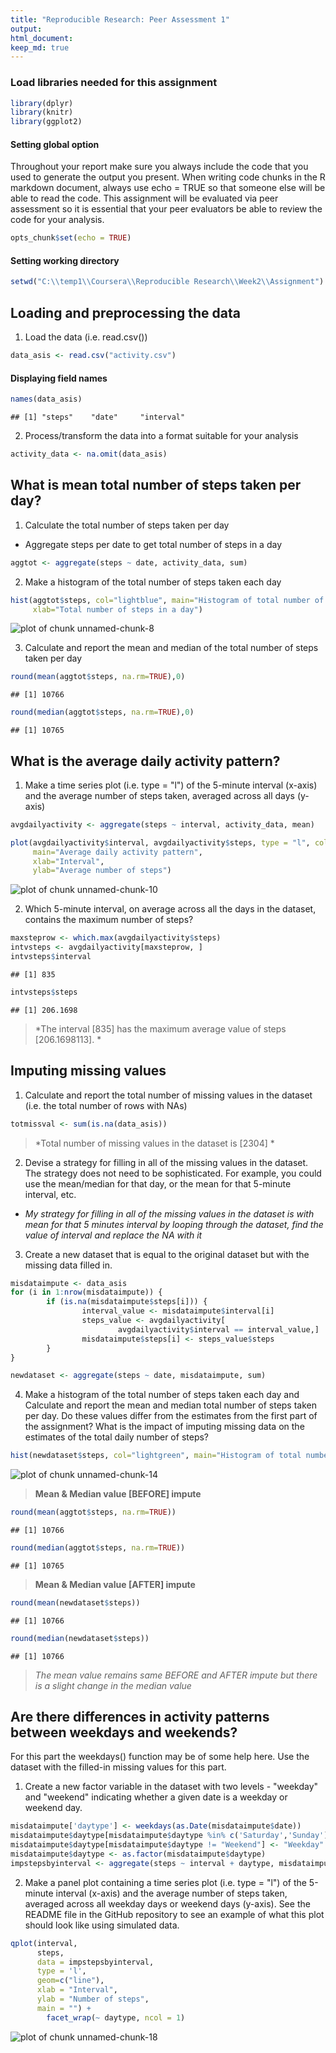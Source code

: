```yaml
---
title: "Reproducible Research: Peer Assessment 1"
output: 
html_document:
keep_md: true
---
```


### Load libraries needed for this assignment

```r
library(dplyr)
library(knitr)
library(ggplot2)
```

#### Setting global option
Throughout your report make sure you always include the code that you used to generate the output you present. When writing code chunks in the R markdown document, always use echo = TRUE so that someone else will be able to read the code. This assignment will be evaluated via peer assessment so it is essential that your peer evaluators be able to review the code for your analysis.

```r
opts_chunk$set(echo = TRUE)
```

#### Setting working directory

```r
setwd("C:\\temp1\\Coursera\\Reproducible Research\\Week2\\Assignment")
```

## Loading and preprocessing the data
1. Load the data (i.e. read.csv())

```r
data_asis <- read.csv("activity.csv")
```
#### Displaying field names

```r
names(data_asis)
```

```
## [1] "steps"    "date"     "interval"
```

2. Process/transform the data into a format suitable for your analysis

```r
activity_data <- na.omit(data_asis)
```



## What is mean total number of steps taken per day?
1. Calculate the total number of steps taken per day

  * Aggregate steps per date to get total number of steps in a day

```r
aggtot <- aggregate(steps ~ date, activity_data, sum)
```

2. Make a histogram of the total number of steps taken each day

```r
hist(aggtot$steps, col="lightblue", main="Histogram of total number of steps per day",
     xlab="Total number of steps in a day")
```

![plot of chunk unnamed-chunk-8](figure/unnamed-chunk-8-1.png) 



3. Calculate and report the mean and median of the total number of steps taken per day

```r
round(mean(aggtot$steps, na.rm=TRUE),0)
```

```
## [1] 10766
```

```r
round(median(aggtot$steps, na.rm=TRUE),0)
```

```
## [1] 10765
```


## What is the average daily activity pattern?
1. Make a time series plot (i.e. type = "l") of the 5-minute interval (x-axis) and the average number of steps taken, averaged across all days (y-axis)

```r
avgdailyactivity <- aggregate(steps ~ interval, activity_data, mean)

plot(avgdailyactivity$interval, avgdailyactivity$steps, type = "l", col="blue",
     main="Average daily activity pattern",
     xlab="Interval", 
     ylab="Average number of steps")
```

![plot of chunk unnamed-chunk-10](figure/unnamed-chunk-10-1.png) 


2. Which 5-minute interval, on average across all the days in the dataset, contains the maximum number of steps?

```r
maxsteprow <- which.max(avgdailyactivity$steps)
intvsteps <- avgdailyactivity[maxsteprow, ]
intvsteps$interval
```

```
## [1] 835
```

```r
intvsteps$steps
```

```
## [1] 206.1698
```
>*The interval [835] has the maximum average value of steps [206.1698113]. *



## Imputing missing values

1. Calculate and report the total number of missing values in the dataset (i.e. the total number of rows with NAs)

```r
totmissval <- sum(is.na(data_asis))
```
>*Total number of missing values in the dataset is [2304] *

2. Devise a strategy for filling in all of the missing values in the dataset. The strategy does not need to be sophisticated. For example, you could use the mean/median for that day, or the mean for that 5-minute interval, etc.

 * *My strategy for filling in all of the missing values in the dataset is with mean for that 5 minutes interval by looping through the dataset, find the value of interval and replace the NA with it*


3. Create a new dataset that is equal to the original dataset but with the missing data filled in.

```r
misdataimpute <- data_asis
for (i in 1:nrow(misdataimpute)) {
        if (is.na(misdataimpute$steps[i])) {
                interval_value <- misdataimpute$interval[i]
                steps_value <- avgdailyactivity[
                        avgdailyactivity$interval == interval_value,]
                misdataimpute$steps[i] <- steps_value$steps
        }
}

newdataset <- aggregate(steps ~ date, misdataimpute, sum)
```

4. Make a histogram of the total number of steps taken each day and Calculate and report the mean and median total number of steps taken per day. Do these values differ from the estimates from the first part of the assignment? What is the impact of imputing missing data on the estimates of the total daily number of steps?


```r
hist(newdataset$steps, col="lightgreen", main="Histogram of total number of steps per day after IMPUTE", xlab="Total number of steps in a day")
```

![plot of chunk unnamed-chunk-14](figure/unnamed-chunk-14-1.png) 

>**Mean & Median value [BEFORE] impute**

```r
round(mean(aggtot$steps, na.rm=TRUE))
```

```
## [1] 10766
```

```r
round(median(aggtot$steps, na.rm=TRUE))
```

```
## [1] 10765
```

>**Mean & Median value [AFTER] impute**

```r
round(mean(newdataset$steps))
```

```
## [1] 10766
```

```r
round(median(newdataset$steps))
```

```
## [1] 10766
```

>*The mean value remains same BEFORE and AFTER impute but there is a slight change in the median value*

## Are there differences in activity patterns between weekdays and weekends?
For this part the weekdays() function may be of some help here. Use the dataset with the filled-in missing values for this part.

1. Create a new factor variable in the dataset with two levels - "weekday" and "weekend" indicating whether a given date is a weekday or weekend day.

```r
misdataimpute['daytype'] <- weekdays(as.Date(misdataimpute$date))
misdataimpute$daytype[misdataimpute$daytype %in% c('Saturday','Sunday') ] <- "Weekend"
misdataimpute$daytype[misdataimpute$daytype != "Weekend"] <- "Weekday"
misdataimpute$daytype <- as.factor(misdataimpute$daytype)
impstepsbyinterval <- aggregate(steps ~ interval + daytype, misdataimpute, mean)
```

2. Make a panel plot containing a time series plot (i.e. type = "l") of the 5-minute interval (x-axis) and the average number of steps taken, averaged across all weekday days or weekend days (y-axis). See the README file in the GitHub repository to see an example of what this plot should look like using simulated data.

```r
qplot(interval,
      steps,
      data = impstepsbyinterval,
      type = 'l',
      geom=c("line"),
      xlab = "Interval",
      ylab = "Number of steps",
      main = "") +
        facet_wrap(~ daytype, ncol = 1)
```

![plot of chunk unnamed-chunk-18](figure/unnamed-chunk-18-1.png) 
